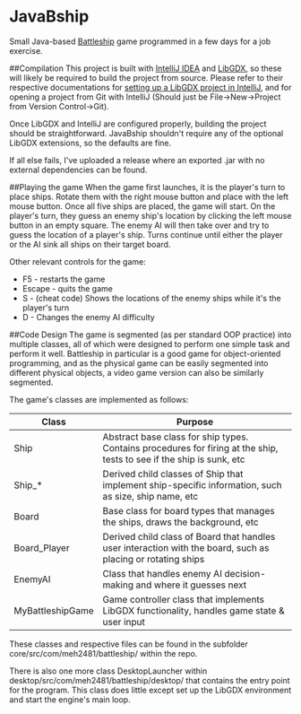 # JavaBship
Small Java-based [Battleship](http://www.hasbro.com/common/instruct/battleship.pdf) game programmed in a few days for a job exercise.

##Compilation
This project is built with [IntelliJ IDEA](https://www.jetbrains.com/idea/download/) and [LibGDX](https://libgdx.badlogicgames.com/download.html), so these will likely be required to build the project from source. Please refer to their respective documentations for [setting up a LibGDX project in IntelliJ](https://github.com/libgdx/libgdx/wiki/Project-Setup-Gradle), and for opening a project from Git with IntelliJ (Should just be File->New->Project from Version Control->Git).

Once LibGDX and IntelliJ are configured properly, building the project should be straightforward. JavaBship shouldn't require any of the optional LibGDX extensions, so the defaults are fine.

If all else fails, I've uploaded a release where an exported .jar with no external dependencies can be found.

##Playing the game
When the game first launches, it is the player's turn to place ships. Rotate them with the right mouse button and place with the left mouse button. Once all five ships are placed, the game will start. On the player's turn, they guess an enemy ship's location by clicking the left mouse button in an empty square. The enemy AI will then take over and try to guess the location of a player's ship. Turns continue until either the player or the AI sink all ships on their target board.

Other relevant controls for the game:
* F5 - restarts the game
* Escape - quits the game
* S - (cheat code) Shows the locations of the enemy ships while it's the player's turn
* D - Changes the enemy AI difficulty

##Code Design
The game is segmented (as per standard OOP practice) into multiple classes, all of which were designed to perform one simple task and perform it well. Battleship in particular is a good game for object-oriented programming, and as the physical game can be easily segmented into different physical objects, a video game version can also be similarly segmented.

The game's classes are implemented as follows:

Class | Purpose
------|--------
Ship | Abstract base class for ship types. Contains procedures for firing at the ship, tests to see if the ship is sunk, etc
Ship_* | Derived child classes of Ship that implement ship-specific information, such as size, ship name, etc
Board | Base class for board types that manages the ships, draws the background, etc
Board_Player | Derived child class of Board that handles user interaction with the board, such as placing or rotating ships
EnemyAI | Class that handles enemy AI decision-making and where it guesses next
MyBattleshipGame | Game controller class that implements LibGDX functionality, handles game state & user input

These classes and respective files can be found in the subfolder core/src/com/meh2481/battleship/ within the repo.

There is also one more class DesktopLauncher within desktop/src/com/meh2481/battleship/desktop/ that contains the entry point for the program. This class does little except set up the LibGDX environment and start the engine's main loop.
